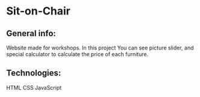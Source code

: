 # Sit-on-Chair

## General info:
Website made for workshops. In this project You can see picture slider, and special calculator to calculate the price of each furniture.

## Technologies: 
HTML
CSS
JavaScript

